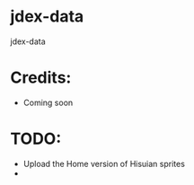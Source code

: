 # jdex-data
jdex-data

# Credits:
- Coming soon

# TODO:
- Upload the Home version of Hisuian sprites
- 